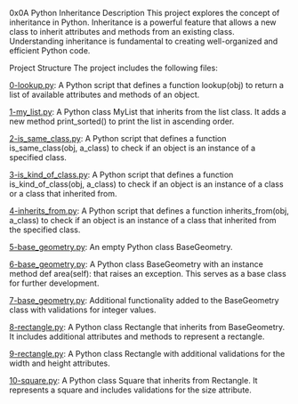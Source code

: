 0x0A Python Inheritance
Description
This project explores the concept of inheritance in Python. Inheritance is a powerful feature that allows a new class to inherit attributes and methods from an existing class. Understanding inheritance is fundamental to creating well-organized and efficient Python code.

Project Structure
The project includes the following files:

[0-lookup.py](./0-lookup.py): A Python script that defines a function lookup(obj) to return a list of available attributes and methods of an object.

[1-my_list.py](./1-my_list.py): A Python class MyList that inherits from the list class. It adds a new method print_sorted() to print the list in ascending order.

[2-is_same_class.py](./2-is_same_class.py): A Python script that defines a function is_same_class(obj, a_class) to check if an object is an instance of a specified class.

[3-is_kind_of_class.py](./3-is_kind_of_class.py): A Python script that defines a function is_kind_of_class(obj, a_class) to check if an object is an instance of a class or a class that inherited from.

[4-inherits_from.py](./4-inherits_from.py): A Python script that defines a function inherits_from(obj, a_class) to check if an object is an instance of a class that inherited from the specified class.

[5-base_geometry.py](./5-base_geometry.py): An empty Python class BaseGeometry.

[6-base_geometry.py](./6-base_geometry.py): A Python class BaseGeometry with an instance method def area(self): that raises an exception. This serves as a base class for further development.

[7-base_geometry.py](./7-base_geometry.py): Additional functionality added to the BaseGeometry class with validations for integer values.

[8-rectangle.py](./8-rectangle.py): A Python class Rectangle that inherits from BaseGeometry. It includes additional attributes and methods to represent a rectangle.

[9-rectangle.py](./9-rectangle.py): A Python class Rectangle with additional validations for the width and height attributes.

[10-square.py](./10-square.py): A Python class Square that inherits from Rectangle. It represents a square and includes validations for the size attribute.
